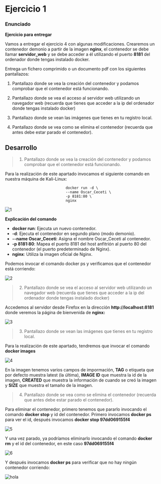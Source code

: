 # Ejercicio 1 #

### Enunciado ###

**Ejercicio para entregar**

Vamos a entregar el ejercicio 4 con algunas modificaciones. Crearemos un contenedor
demonio a partir de la imagen **nginx**, el contenedor se debe llamar **servidor_web** y se debe acceder a él utilizando el puerto **8181** del ordenador donde tengas instalado docker.

Entrega un fichero comprimido o un documento pdf con los siguientes pantallazos:

1. Pantallazo donde se vea la creación del contenedor y podamos comprobar que el
contenedor está funcionando.

2. Pantallazo donde se vea el acceso al servidor web utilizando un navegador web (recuerda que tienes que acceder a la ip del ordenador donde tengas instalado docker)

3. Pantallazo donde se vean las imágenes que tienes en tu registro local.

4. Pantallazo donde se vea como se elimina el contenedor (recuerda que antes debe estar parado el contenedor).


## Desarrollo ##

>1. Pantallazo donde se vea la creación del contenedor y podamos comprobar que el
contenedor está funcionando.

Para la realización de este apartado invocamos el siguiente comando en nuestra máquina de Kali-Linux:


                                docker run -d \
                                --name Oscar_Ceceti \
                                -p 8181:80 \
                                nginx

 ![1](/Imágenes_png/1.png) 

    
**Explicación del comando**

- **docker run**: Ejecuta un nuevo contenedor.
- **-d**: Ejecuta el contenedor en segundo plano (modo demonio).
- **--name Oscar_Ceceti**: Asigna el nombre Oscar_Ceceti al contenedor.
- **-p 8181:80**: Mapea el puerto 8181 del host anfitrión al puerto 80 del  contenedor (el puerto predeterminado de Nginx).
- **nginx**: Utiliza la imagen oficial de Nginx.

Podemos invocar el comando docker ps y verificamos que el contenedor está corriendo:


 ![2](/Imágenes_png/2.png) 

>2. Pantallazo donde se vea el acceso al servidor web utilizando un navegador web (recuerda que tienes que acceder a la ip del ordenador donde tengas instalado docker)

Accedemos al servidor desde Firefox en la dirección **http://localhost:8181** donde veremos la página de bienvenida de **nginx:**


 ![3](/Imágenes_png/3.png) 

 >3. Pantallazo donde se vean las imágenes que tienes en tu registro local.

Para la realización de este apartado, tendremos que invocar el comando **docker images**

 ![4](/Imágenes_png/4.png) 

 En la imagen tenemos varios campos de impormación, **TAG** o etiqueta que por defecto muestra latest (la última), **IMAGE ID** que muestra la id de la imagen, **CREATED** que muestra la información de cuando se creó la imagen y **SIZE** que muestra el tamaño de la imagen.

 >4. Pantallazo donde se vea como se elimina el contenedor (recuerda que antes debe estar parado el contenedor).

 Para eliminar el contenedor, primero tenemos que pararlo invocando el comando **docker stop** y id del contenedor. Primero invocamos **docker ps** para ver el id, después invocamos **docker stop 97dd069155f4** 

  ![5](/Imágenes_png/5.png) 

  Y una vez parado, ya podríamos eliminarlo invocando el comando **docker rm** y el id del contenedor, en este caso **97dd069155f4**

  ![6](/Imágenes_png/6.png) 

Y después invocamos **docker ps** para verificar que no hay ningún contenedor corriendo:

  ![hola](/Imágenes_png/7.png) 

